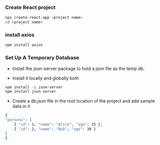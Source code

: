 ### Create React project
```bash
npx create-react-app <project name>
cd <project name>
```

### install axios
``` bash
npm install axios
```

### Set Up A Temporary Database
- Install the json-server package to hold a json file as the temp db.

- Install it locally and globally both

``` bash
npm install -g json-server
npm install json-server
```
- Create a db.json file in the root location of the project and add sample data in it

``` bash
{
"persons": [
    { "id": 1, "name": "Alice", "age": 25 },
    { "id": 2, "name": "Bob", "age": 30 }
]
}
```
